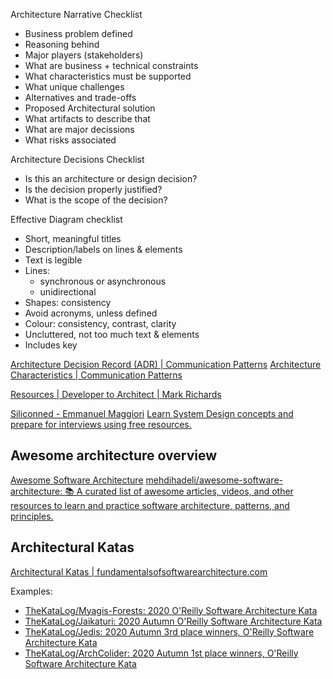 
Architecture Narrative Checklist

- Business problem defined
- Reasoning behind
- Major players (stakeholders)
- What are business + technical constraints
- What characteristics must be supported
- What unique challenges
- Alternatives and trade-offs
- Proposed Architectural solution
- What artifacts to describe that
- What are major decissions
- What risks associated

Architecture Decisions Checklist 

- Is this an architecture or design decision? 
- Is the decision properly justified? 
- What is the scope of the decision?

Effective Diagram checklist

- Short, meaningful titles
- Description/labels on lines & elements
- Text is legible 
- Lines: 
	- synchronous or asynchronous 
	- unidirectional 
- Shapes: consistency 
- Avoid acronyms, unless defined 
- Colour: consistency, contrast, clarity 
- Uncluttered, not too much text & elements 
- Includes key


[Architecture Decision Record (ADR) | Communication Patterns](https://learning.oreilly.com/library/view/communication-patterns/9781098140533/ch12.html#do-adrs)
[Architecture Characteristics | Communication Patterns](https://learning.oreilly.com/library/view/communication-patterns/9781098140533/ch12.html#do-archchar)

[Resources | Developer to Architect | Mark Richards](https://developertoarchitect.com/resources.html)

[Siliconned - Emmanuel Maggiori](https://emaggiori.com/siliconned/)
[Learn System Design concepts and prepare for interviews using free resources.](https://blog.algomaster.io/p/top-5-caching-strategies-explained)

## Awesome architecture overview

[Awesome Software Architecture](https://awesome-architecture.com/)
[mehdihadeli/awesome-software-architecture: 📚 A curated list of awesome articles, videos, and other resources to learn and practice software architecture, patterns, and principles.](https://github.com/mehdihadeli/awesome-software-architecture/tree/main)

## Architectural Katas

[Architectural Katas | fundamentalsofsoftwarearchitecture.com](http://fundamentalsofsoftwarearchitecture.com/katas/)

Examples:

- [TheKataLog/Myagis-Forests: 2020 O'Reilly Software Architecture Kata](https://github.com/TheKataLog/Myagis-Forests)
- [TheKataLog/Jaikaturi: 2020 Autumn O'Reilly Software Architecture Kata](https://github.com/TheKataLog/Jaikaturi)
- [TheKataLog/Jedis: 2020 Autumn 3rd place winners, O'Reilly Software Architecture Kata](https://github.com/TheKataLog/Jedis?tab=readme-ov-file)
- [TheKataLog/ArchColider: 2020 Autumn 1st place winners, O'Reilly Software Architecture Kata](https://github.com/TheKataLog/ArchColider)